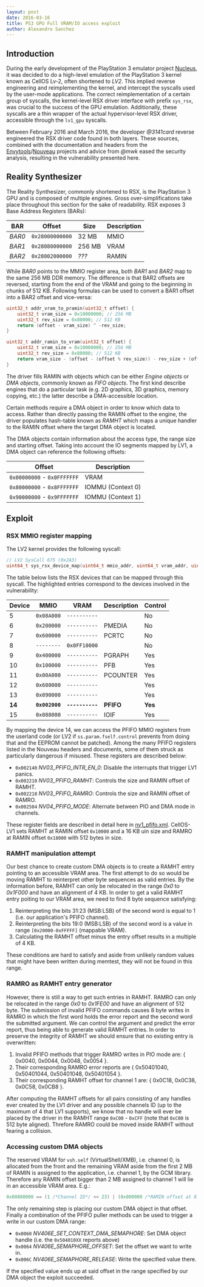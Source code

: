 ```yaml
---
layout: post
date: 2016-03-16
title: PS3 GPU Full VRAM/IO access exploit
author: Alexandro Sanchez
---
```


## Introduction

During the early development of the PlayStation 3 emulator project [Nucleus](https://github.com/AlexAltea/nucleus), it was decided to do a high-level emulation of the PlayStation 3 kernel known as CellOS Lv-2, often shortened to *LV2*. This implied reverse engineering and reimplementing the kernel, and intercept the syscalls used by the user-mode applications. The correct reimplementation of a certain group of syscalls, the kernel-level RSX driver interface with prefix `sys_rsx`, was crucial to the success of the GPU emulation. Additionally, these syscalls are a thin wrapper of the actual hypervisor-level RSX driver, accessible through the `lv1_gpu` syscalls.

Between February 2016 and March 2016, the developer *@3141card* reverse engineered the RSX driver code found in both layers. These sources, combined with the documentation and headers from the [Envytools](https://github.com/envytools/envytools)/[Nouveau](https://nouveau.freedesktop.org) projects and advice from *@mwk* eased the security analysis, resulting in the vulnerability presented here.

## Reality Synthesizer
 
The Reality Synthesizer, commonly shortened to RSX, is the PlayStation 3 GPU and is composed of multiple engines. Gross over-simplifications take place throughout this section for the sake of readability. RSX exposes 3 Base Address Registers (BARs):

| BAR    | Offset          | Size    | Description |
|--------|-----------------|---------|-------------|
| *BAR0* | `0x28000000000` | 32 MB   | MMIO        |
| *BAR1* | `0x28080000000` | 256 MB  | VRAM        |
| *BAR2* | `0x28002000000` | *???*   | RAMIN       |

While *BAR0* points to the MMIO register area, both *BAR1* and *BAR2* map to the same 256 MB DDR memory. The difference is that BAR2 offsets are reversed, starting from the end of the VRAM and going to the beginning in chunks of 512 KB. Following formulas can be used to convert a BAR1 offset into a BAR2 offset and vice-versa:

```cpp
uint32_t addr_vram_to_pramin(uint32_t offset) {
    uint32_t vram_size = 0x10000000; // 256 MB
    uint32_t rev_size = 0x80000; // 512 KB
    return (offset - vram_size) ^ -rev_size;
}

uint32_t addr_ramin_to_vram(uint32_t offset) {
    uint32_t vram_size = 0x10000000; // 256 MB
    uint32_t rev_size = 0x80000; // 512 KB
    return vram_size - (offset - (offset % rev_size)) - rev_size + (offset % rev_size);
}
```

The driver fills RAMIN with objects which can be either *Engine objects* or *DMA objects*, commonly known as *FIFO objects*. The first kind describe engines that do a particular task (e.g. 2D graphics, 3D graphics, memory copying, etc.) the latter describe a DMA-accessible location.

Certain methods require a DMA object in order to know which data to access. Rather than directly passing the RAMIN offset to the engine, the driver populates hash-table known as *RAMHT*  which maps a unique handler to the RAMIN offset where the target DMA object is located.

The DMA objects contain information about the access type, the range size and starting offset. Taking into account the IO segments mapped by LV1, a DMA object can reference the following offsets:

| Offset                      | Description       |
|-----------------------------|-------------------|
| `0x00000000` - `0x0FFFFFFF` | VRAM              |
| `0x80000000` - `0x8FFFFFFF` | IOMMU (Context 0) |
| `0x90000000` - `0x9FFFFFFF` | IOMMU (Context 1) |

## Exploit

### RSX MMIO register mapping
 
The LV2 kernel provides the following syscall:
 
```cpp
// LV2 SysCall 675 (0x2A3)
uint64_t sys_rsx_device_map(uint64_t mmio_addr, uint64_t vram_addr, uint64_t device_id);
```
 
The table below lists the RSX devices that can be mapped through this syscall. The highlighted entries correspond to the devices involved in the vulnerability:
 
| Device |   MMIO         |   VRAM           |   Description   | Control |
|--------|----------------|------------------|-----------------|---------|
|    5   |   `0x08A000`   |   `----------`   |                 |   No    |
|    6   |   `0x200000`   |   `----------`   |   PMEDIA        |   No    |
|    7   |   `0x600000`   |   `----------`   |   PCRTC         |   No    |
|    8   |   `--------`   |   `0x0FF10000`   |                 |   No    |
|    9   |   `0x400000`   |   `----------`   |   PGRAPH        |   Yes   |
|   10   |   `0x100000`   |   `----------`   |   PFB           |   Yes   |
|   11   |   `0x00A000`   |   `----------`   |   PCOUNTER      |   Yes   |
|   12   |   `0x680000`   |   `----------`   |                 |   Yes   |
|   13   |   `0x090000`   |   `----------`   |                 |   Yes   |
| __14__ | __`0x002000`__ | __`----------`__ | __PFIFO__       | __Yes__ |
|   15   |   `0x088000`   |   `----------`   |   IOIF          |   Yes   |
 
By mapping the device 14, we can access the PFIFO MMIO registers from the userland code (or LV2 if `ss.param.fself.control` prevents from doing that and the EEPROM cannot be patched). Among the many PFIFO registers listed in the Nouveau headers and documents, some of them struck as particularly dangerous if misused. These registers are described below:

* `0x002140` *NV03_PFIFO_INTR_EN_0*: Disable the interrupts that trigger LV1 panics.
* `0x002210` *NV03_PFIFO_RAMHT*: Controls the size and RAMIN offset of RAMHT.
* `0x002218` *NV03_PFIFO_RAMRO*: Controls the size and RAMIN offset of RAMRO.
* `0x002504` *NV04_PFIFO_MODE*: Alternate between PIO and DMA mode in channels.

These register fields are described in detail here in [nv1_pfifo.xml](https://github.com/envytools/envytools/blob/master/rnndb/fifo/nv1_pfifo.xml). CellOS-LV1 sets RAMHT at RAMIN offset `0x10000` and a 16 KB uin size and RAMRO at RAMIN offset `0x18000` with 512 bytes in size.

### RAMHT manipulation attempt

Our best chance to create custom DMA objects is to create a RAMHT entry pointing to an accessible VRAM area. The first attempt to do so would be moving RAMHT to reinterpret other byte sequences as valid entries. By the information before, RAMHT can only be relocated in the range *0x0* to *0x1F000* and have an alignment of 4 KB. In order to get a valid RAMHT entry poiting to our VRAM area, we need to find 8 byte sequence satisfying:

1. Reinterpreting the bits 31:23 (MSB:LSB) of the second word is equal to 1 (i.e. our application's PFIFO channel).  
2. Reinterpreting the bits 19:0 (MSB:LSB) of the second word is a value in range `[0x20000-0xFFFFF]` (mappable VRAM).
3. Calculating the RAMHT offset minus the entry offset results in a multiple of 4 KB.

These conditions are hard to satisfy and aside from unlikely random values that might have been written during memtest, they will not be found in this range.

### RAMRO as RAMHT entry generator

However, there is still a way to get such entries in RAMHT. RAMRO can only be relocated in the range *0x0* to *0x1FE00* and have an alignment of 512 byte. The submission of invalid PFIFO commands causes 8 byte writes in RAMRO in which the first word holds the error report and the second word the submitted argument. We can control the argument and predict the error report, thus being able to generate valid RAMHT entries. In order to preserve the integrity of RAMHT we should ensure that no existing entry is overwritten:

1. Invalid PFIFO methods that trigger RAMRO writes in PIO mode are: { 0x0040, 0x0044, 0x0048, 0x0054 }.
2. Their corresponding RAMRO error reports are { 0x50401040, 0x50401044, 0x50401048, 0x50401054 }.
3. Their corresponding RAMHT offset for channel 1 are: { 0x0C18, 0x0C38, 0x0C58, 0x0CB8 }.

After computing the RAMHT offsets for all pairs consisting of any handles ever created by the LV1 driver and any possible channels ID (up to the maximum of 4 that LV1 supports), we know that no handle will ever be placed by the driver in the RAMHT range `0xC00` - `0xCFF` (note that `0xC00` is 512 byte aligned). Threfore RAMRO could be moved inside RAMHT without fearing a collision.

### Accessing custom DMA objects

The reserved VRAM for `vsh.self` (VirtualShell/XMB), i.e. channel 0, is allocated from the front and the remaining VRAM aside from the first 2 MB of RAMIN is assigned to the application, i.e. channel 1, by the GCM library. Therefore any RAMIN offset bigger than 2 MB assigned to channel 1 will lie in an accessible VRAM area. E.g.:

```cpp
0x00808000 == (1 /*Channel ID*/ << 23) | (0x800000 /*RAMIN offset at 8 MB*/ >> 4)
```

The only remaining step is placing our custom DMA object in that offset. Finally a combination of the PFIFO puller methods can be used to trigger a write in our custom DMA range:

* `0x0060` *NV406E_SET_CONTEXT_DMA_SEMAPHORE*: Set DMA object handle (i.e. the `0x504010XX` reports above) 
* `0x0064` *NV406E_SEMAPHORE_OFFSET*: Set the offset we want to write in.
* `0x006C` *NV406E_SEMAPHORE_RELEASE*: Write the specified value there.

If the specified value ends up at said offset in the range specified by our DMA object the exploit succeeded.
